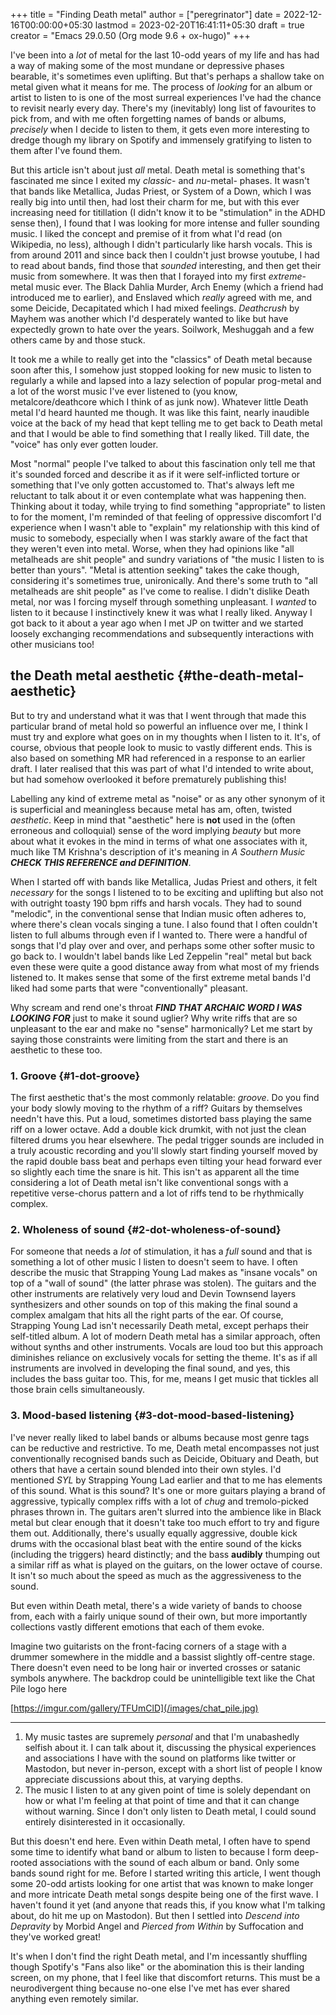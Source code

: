 +++
title = "Finding Death metal"
author = ["peregrinator"]
date = 2022-12-16T00:00:00+05:30
lastmod = 2023-02-20T16:41:11+05:30
draft = true
creator = "Emacs 29.0.50 (Org mode 9.6 + ox-hugo)"
+++

I've been into a _lot_ of metal for the last 10-odd years of my life and
has had a way of making some of the most mundane or depressive phases
bearable, it's sometimes even uplifting. But that's perhaps a shallow
take on metal given what it means for me. The process of _looking_ for
an album or artist to listen to is one of the most surreal experiences
I've had the chance to revisit nearly every day. There's my
(inevitably) long list of favourites to pick from, and with me often
forgetting names of bands or albums, _precisely_ when I decide to listen
to them, it gets even more interesting to dredge though my library on
Spotify and immensely gratifying to listen to them after I've found
them.

But this article isn't about just _all_ metal. Death metal is something
that's fascinated me since I exited my _classic_- and _nu_-metal-
phases. It wasn't that bands like Metallica, Judas Priest, or System
of a Down, which I was really big into until then, had lost their
charm for me, but with this ever increasing need for titillation (I
didn't know it to be "stimulation" in the ADHD sense then), I found
that I was looking for more intense and fuller sounding music. I liked
the concept and premise of it from what I'd read (on Wikipedia, no
less), although I didn't particularly like harsh vocals. This is from
around 2011 and since back then I couldn't just browse youtube, I had
to read about bands, find those that _sounded_ interesting, and then get
their music from somewhere. It was then that I forayed into my first
_extreme_-metal music ever. The Black Dahlia Murder, Arch Enemy (which a
friend had introduced me to earlier), and Enslaved which _really_ agreed
with me, and some Deicide, Decapitated which I had mixed
feelings. _Deathcrush_ by Mayhem was another which I'd desperately
wanted to like but have expectedly grown to hate over the
years. Soilwork, Meshuggah and a few others came by and those
stuck.

It took me a while to really get into the "classics" of Death metal
because soon after this, I somehow just stopped looking for new music
to listen to regularly a while and lapsed into a lazy selection of
popular prog-metal and a lot of the worst music I've ever listened to
(you know, metalcore/deathcore which I think of as junk now). Whatever
little Death metal I'd heard haunted me though. It was like this
faint, nearly inaudible voice at the back of my head that kept telling
me to get back to Death metal and that I would be able to find
something that I really liked. Till date, the "voice" has only ever
gotten louder.

Most "normal" people I've talked to about this fascination only tell
me that it's sounded forced and describe it as if it were
self-inflicted torture or something that I've only gotten accustomed
to. That's always left me reluctant to talk about it or even
contemplate what was happening then. Thinking about it today, while
trying to find something "appropriate" to listen to for the moment,
I'm reminded of that feeling of oppressive discomfort I'd experience
when I wasn't able to "explain" my relationship with this kind of
music to somebody, especially when I was starkly aware of the fact
that they weren't even into metal. Worse, when they had opinions like
"all metalheads are shit people" and sundry variations of "the music I
listen to is better than yours". "Metal is attention seeking" takes
the cake though, considering it's sometimes true, unironically. And
there's some truth to "all metalheads are shit people" as I've come to
realise. I didn't dislike Death metal, nor was I forcing myself
through something unpleasant. I _wanted_ to listen to it because I
instinctively knew it was what I really liked. Anyway I got back to it
about a year ago when I met JP on twitter and we started loosely
exchanging recommendations and subsequently interactions with other
musicians too!


## the Death metal aesthetic {#the-death-metal-aesthetic}

But to try and understand what it was that I went through that made
this particular brand of metal hold so powerful an influence over me,
I think I must try and explore what goes on in my thoughts when I
listen to it. It's, of course, obvious that people look to music to
vastly different ends. This is also based on something MR had
referenced in a response to an earlier draft. I later realised that
this was part of what I'd intended to write about, but had somehow
overlooked it before prematurely publishing this!

Labelling any kind of extreme metal as "noise" or as any other synonym
of it is superficial and meaningless because metal has am, often,
twisted _aesthetic_. Keep in mind that "aesthetic" here is **not** used in
the (often erroneous and colloquial) sense of the word implying _beauty_
but more about what it evokes in the mind in terms of what one
associates with it, much like TM Krishna's description of it's meaning
in _A Southern Music_ **_CHECK THIS REFERENCE and DEFINITION_**.

When I started off with bands like Metallica, Judas Priest and others,
it felt _necessary_ for the songs I listened to to be exciting and
uplifting but also not with outright toasty 190 bpm riffs and harsh
vocals. They had to sound "melodic", in the conventional sense that
Indian music often adheres to, where there's clean vocals singing a
tune. I also found that I often couldn't listen to full albums through
even if I wanted to. There were a handful of songs that I'd play over
and over, and perhaps some other softer music to go back to. I
wouldn't label bands like Led Zeppelin "real" metal but back even
these were quite a good distance away from what most of my friends
listened to. It makes sense that some of the first extreme metal bands
I'd liked had some parts that were "conventionally" pleasant.

Why scream and rend one's throat **_FIND THAT ARCHAIC WORD I WAS LOOKING
FOR_** just to make it sound uglier? Why write riffs that are so
unpleasant to the ear and make no "sense" harmonically? Let me start
by saying those constraints were limiting from the start and there is
an aesthetic to these too.


### 1. Groove {#1-dot-groove}

The first aesthetic that's the most commonly relatable: _groove_. Do you
find your body slowly moving to the rhythm of a riff? Guitars by
themselves needn't have this. Put a loud, sometimes distorted bass
playing the same riff on a lower octave. Add a double kick drumkit,
with not just the clean filtered drums you hear elsewhere. The pedal
trigger sounds are included in a truly acoustic recording and you'll
slowly start finding yourself moved by the rapid double bass beat and
perhaps even tilting your head forward ever so slightly each time the
snare is hit. This isn't as apparent all the time considering a lot of
Death metal isn't like conventional songs with a repetitive
verse-chorus pattern and a lot of riffs tend to be rhythmically
complex.


### 2. Wholeness of sound {#2-dot-wholeness-of-sound}

For someone that needs a _lot_ of stimulation, it has a _full_ sound and
that is something a lot of other music I listen to doesn't seem to
have. I often describe the music that Strapping Young Lad makes as
"insane vocals" on top of a "wall of sound" (the latter phrase was
stolen). The guitars and the other instruments are relatively very
loud and Devin Townsend layers synthesizers and other sounds on top of
this making the final sound a complex amalgam that hits all the right
parts of the ear. Of course, Strapping Young Lad isn't necessarily
Death metal, except perhaps their self-titled album. A lot of modern
Death metal has a similar approach, often without synths and other
instruments. Vocals are loud too but this approach diminishes reliance
on exclusively vocals for setting the theme. It's as if all
instruments are involved in developing the final sound, and yes, this
includes the bass guitar too. This, for me, means I get music that
tickles all those brain cells simultaneously.


### 3. Mood-based listening {#3-dot-mood-based-listening}

I've never really liked to label bands or albums because most genre
tags can be reductive and restrictive. To me, Death metal encompasses
not just conventionally recognised bands such as Deicide, Obituary and
Death, but others that have a certain sound blended into their own
styles. I'd mentioned _SYL_ by Strapping Young Lad earlier and that to
me has elements of this sound. What is this sound? It's one or more
guitars playing a brand of aggressive, typically complex riffs with a
lot of _chug_ and tremolo-picked phrases thrown in. The guitars aren't
slurred into the ambience like in Black metal but clear enough that it
doesn't take too much effort to try and figure them out. Additionally,
there's usually equally aggressive, double kick drums with the
occasional blast beat with the entire sound of the kicks (including
the triggers) heard distinctly; and the bass **audibly** thumping out a
similar riff as what is played on the guitars, on the lower octave of
course. It isn't so much about the speed as much as the aggressiveness
to the sound.

But even within Death metal, there's a wide variety of bands to choose
from, each with a fairly unique sound of their own, but more
importantly collections vastly different emotions that each of them
evoke.

Imagine two guitarists on the front-facing corners of a stage with a
drummer somewhere in the middle and a bassist slightly off-centre
stage. There doesn't even need to be long hair or inverted crosses or
satanic symbols anywhere. The backdrop could be unintelligible text
like the Chat Pile logo here

[https://imgur.com/gallery/TFUmClD](/images/chat_pile.jpg)

---

1.  My music tastes are supremely _personal_ and that I'm unabashedly
    selfish about it. I can talk about it, discussing the physical
    experiences and associations I have with the sound on platforms
    like twitter or Mastodon, but never in-person, except with a short
    list of people I know appreciate discussions about this, at varying
    depths.
2.  The music I listen to at any given point of time is solely
    dependant on how or what I'm feeling at that point of time and that
    it can change without warning. Since I don't only listen to Death
    metal, I could sound entirely disinterested in it occasionally.

But this doesn't end here. Even within Death metal, I often have to
spend some time to identify what band or album to listen to because I
form deep-rooted associations with the sound of each album or
band. Only some bands sound right for me. Before I started writing
this article, I went though some 20-odd artists looking for one artist
that was known to make longer and more intricate Death metal songs
despite being one of the first wave. I haven't found it yet (and
anyone that reads this, if you know what I'm talking about, do hit me
up on Mastodon). But then I settled into _Descend into Depravity_ by
Morbid Angel and _Pierced from Within_ by Suffocation and they've worked
great!

It's when I don't find the right Death metal, and I'm incessantly
shuffling though Spotify's "Fans also like" or the abomination this is
their landing screen, on my phone, that I feel like that discomfort
returns. This must be a neurodivergent thing because no-one else I've
met has ever shared anything even remotely similar.
